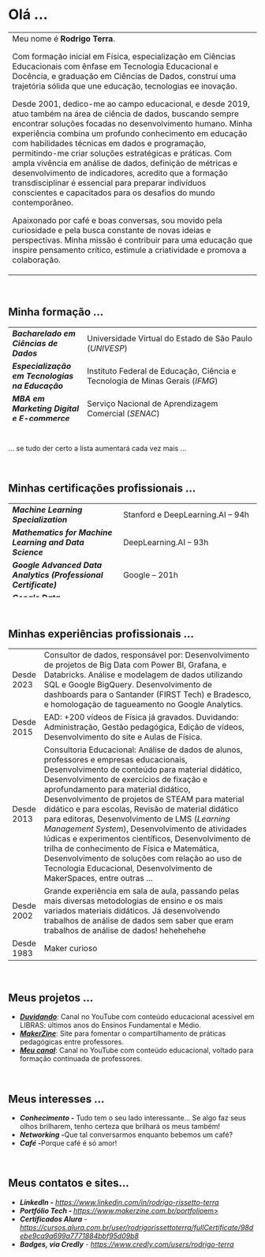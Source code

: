 <h1>Olá ...</h1>
<table style="border-collapse: collapse; width: 100%;">
<tbody>
<tr>
<td style="width: 75%;">Meu nome é <strong>Rodrigo Terra</strong>.
</br>
<p>Com formação inicial em Física, especialização em Ciências Educacionais com ênfase em Tecnologia Educacional e Docência, e graduação em Ciências de Dados, construí uma trajetória sólida que une educação, tecnologias ee inovação.</p>
<p>Desde 2001, dedico-me ao campo educacional, e desde 2019, atuo também na área de ciência de dados, buscando sempre encontrar soluções focadas no desenvolvimento humano. Minha experiência combina um profundo conhecimento em educação com habilidades técnicas em dados e programação, permitindo-me criar soluções estratégicas e práticas. Com ampla vivência em análise de dados, definição de métricas e desenvolvimento de indicadores, acredito que a formação transdisciplinar é essencial para preparar indivíduos conscientes e capacitados para os desafios do mundo contemporâneo.</p>
<p>Apaixonado por café e boas conversas, sou movido pela curiosidade e pela busca constante de novas ideias e perspectivas. Minha missão é contribuir para uma educação que inspire pensamento crítico, estimule a criatividade e promova a colaboração.</p></td>
</tr>
</tbody>
</table>
&nbsp;
<h2><b>Minha formação ... </b></h2>
<table style="border-collapse: collapse; width: 100%; height: 190px;">
<tbody>
<tr style="height: 24px;">
<td style="width: 30.1095%; height: 24px;"><b><em>Bacharelado em Ciências de Dados</em></b></td>
<td style="width: 69.8906%; height: 24px;">Universidade Virtual do Estado de São Paulo (<i>UNIVESP</i>)</td>
</tr>
<tr style="height: 24px;">
<td style="width: 30.1095%; height: 24px;"><b><em>Especialização em Tecnologias na Educação</em></b></td>
<td style="width: 69.8906%; height: 24px;">Instituto Federal de Educação, Ciência e Tecnologia de Minas Gerais (<em>IFMG</em>)</td>
</tr>
<tr style="height: 22px;">
<td style="width: 30.1095%; height: 22px;"><b><em>MBA em Marketing Digital e E-commerce</em></b></td>
<td style="width: 69.8906%; height: 22px;">Serviço Nacional de Aprendizagem Comercial (<em>SENAC</em>)</td>
</tr>
<tr style="height: 24px;">
<td style="width: 30.1095%; height: 24px;"><b><em>MBA em Engenharia Financeira</em></b></td>
<td style="width: 69.8906%; height: 24px;">Programa de Educação Continuada da Escola Politécnica da USP (<em>PECE</em>-<wbr /><em>Poli</em>)</td>
</tr>
<tr style="height: 24px;">
<td style="width: 30.1095%; height: 24px;"><b><em>Licenciatura em Física</em></b></td>
<td style="width: 69.8906%; height: 24px;">Instituto de Física da Universidade de São Paulo (<em>IF-USP</em>)</td>
</tr>
<tr style="height: 24px;">
<td style="width: 30.1095%; height: 24px;"><b><em>Técnico em Mecatrônica</em></b></td>
<td style="width: 69.8906%; height: 24px;">Escola Técnica Estadual Lauro Gomes (<em>ETEC-LG</em>)</td>
</tr>
</tbody>
</table>
&nbsp;

... se tudo der certo a lista aumentará cada vez mais ...

&nbsp;
<h2><b>Minhas certificações profissionais ... </b></h2>
<table style="border-collapse: collapse; width: 100%; height: 190px;">
<tbody>
<tr style="height: 24px;">
<td style="width: 26.0486%; height: 24px;"><b><em>Machine Learning Specialization</em></b></td>
<td style="width: 73.9515%; height: 24px;">Stanford e DeepLearning.AI – 94h</td>
</tr>
<tr style="height: 24px;">
<td style="width: 26.0486%; height: 24px;"><b><em>Mathematics for Machine Learning and Data Science</em></b></td>
<td style="width: 73.9515%; height: 24px;">DeepLearning.AI – 93h</td>
</tr>
<tr style="height: 24px;">
<td style="width: 26.0486%; height: 24px;"><b><em>Google Advanced Data Analytics (Professional Certificate)</em></b></td>
<td style="width: 73.9515%; height: 24px;">Google – 201h</td>
</tr>
<tr style="height: 24px;">
<td style="width: 26.0486%; height: 24px;"><em><strong>Google Data Analyst(Professional Certificate)</strong></em></td>
<td style="width: 73.9515%; height: 24px;">Google – 178h</td>
</tr>
<tr style="height: 22px;">
<td style="width: 26.0486%; height: 22px;"><em><strong>Bootcamp Técnico de Banco de Dados</strong></em></td>
<td style="width: 73.9515%; height: 22px;">XP Educação – 148h</td>
</tr>
<tr style="height: 24px;">
<td style="width: 26.0486%; height: 24px;"><b><em>Formação Data Science</em></b></td>
<td style="width: 73.9515%; height: 24px;">Alura – 102h</td>
</tr>
<tr style="height: 24px;">
<td style="width: 26.0486%; height: 24px;"><b><i>Data Analytics</i></b></td>
<td style="width: 73.9515%; height: 24px;">Digital House – 140h</td>
</tr>
<tr style="height: 24px;">
<td style="width: 26.0486%; height: 24px;"><b><i>IBM Data Analyst(Professional Certificate)</i></b></td>
<td style="width: 73.9515%; height: 24px;">IBM – 148h</td>
</tr>
<tr>
<td style="width: 26.0486%;"><b><i>Google Project Management(Professional Certificate)</i></b></td>
<td style="width: 73.9515%;">Google – 140h</td>
</tr>
<tr>
<td style="width: 26.0486%;"><b><i>Bootcamp - Cientista de Dados</i></b></td>
<td style="width: 73.9515%;">XP Educação (Antigo IGTI) – 148h</td>
</tr>
</tbody>
</table>
&nbsp;
<h2><b>Minhas experiências profissionais ...</b></h2>
<table style="width: 100%;">
<tbody>
<tr>
<td style="width: 10.4424%;">Desde 2023</td>
<td style="width: 88.9776%;">Consultor de dados, responsável por: Desenvolvimento de projetos de Big Data com Power BI, Grafana, e Databricks. Análise e modelagem de dados utilizando SQL e Google BigQuery. Desenvolvimento de dashboards para o Santander (FIRST Tech) e Bradesco, e homologação de tagueamento no Google Analytics. </td>
</tr>
<tr>
<td style="width: 10.4424%;">Desde 2015</td>
<td style="width: 88.9776%;">EAD: +200 vídeos de Física já gravados. Duvidando: Administração, Gestão pedagógica, Edição de vídeos, Desenvolvimento do site e Aulas de Física.</td>
</tr>
<tr>
<td style="width: 10.4424%;">Desde 2013</td>
<td style="width: 88.9776%;">Consultoria Educacional: Análise de dados de alunos, professores e empresas educacionais, Desenvolvimento de conteúdo para material didático, Desenvolvimento de exercícios de fixação e aprofundamento para material didático, Desenvolvimento de projetos de STEAM para material didático e para escolas, Revisão de material didático para editoras, Desenvolvimento de LMS (<em>Learning Management System</em>), Desenvolvimento de atividades lúdicas e experimentos científicos, Desenvolvimento de trilha de conhecimento de Física e Matemática, Desenvolvimento de soluções com relação ao uso de Tecnologia Educacional, Desenvolvimento de MakerSpaces, entre outras ...</td>
</tr>
<tr>
<td style="width: 10.4424%;">Desde 2002</td>
<td style="width: 88.9776%;">Grande experiência em sala de aula, passando pelas mais diversas metodologias de ensino e os mais variados materiais didáticos. Já desenvolvendo trabalhos de análise de dados sem saber que eram trabalhos de análise de dados! hehehehehe </td>
</tr>
<tr>
<td style="width: 10.4424%;">Desde 1983</td>
<td style="width: 88.9776%;">Maker curioso</td>
</tr>
</tbody>
</table>
&nbsp;
<h2><b>Meus projetos ...</b></h2>
<ul>
 	<li><b><em><a href="https://www.youtube.com/channel/UCGloIrjJ2Hadenqc1YcQT0A?sub_confirmation=1" target="_blank" rel="noopener noreferrer">Duvidando</a></em></b>: Canal no YouTube com conteúdo educacional acessível em LIBRAS: últimos anos do Ensinos Fundamental e Médio.</li>
 	<li><b><em><a href="https://www.makerzine.com.br/" target="_blank" rel="noopener noreferrer">MakerZine</a></em></b>: Site para fomentar o compartilhamento de práticas pedagógicas entre professores.</li>
 	<li><b><em><a href="https://www.youtube.com/channel/UCZIdVI9NbgYE1YIEpM0Wnmw?sub_confirmation=1" target="_blank" rel="noopener noreferrer">Meu canal</a></em></b>: Canal no YouTube com conteúdo educacional, voltado para formação continuada de professores.</li>
</ul>
&nbsp;
<h2><b>Meus interesses ...
</b></h2>
<ul>
 	<li><em><b>Conhecimento -</b></em> Tudo tem o seu lado interessante... Se algo faz seus olhos brilharem, tenho certeza que brilhará os meus também!</li>
 	<li><em><b>Networking -</b></em>Que tal conversarmos enquanto bebemos um café?</li>
 	<li><em><b>Café -</b></em>Porque café é só amor!</li>
</ul>
&nbsp;
<h2><b>Meus contatos e sites...</b></h2>
<ul>
 	<li><em><b>LinkedIn -</b></em> <a href="https://www.linkedin.com/in/rodrigo-rissetto-terra" target="_blank" rel="nofollow noopener noreferrer"><span style="text-decoration: underline;"><em>https://www.linkedin.com/in/rodrigo-rissetto-terra</em></span></a></li>
 	<li><em><b>Portfólio Tech - </b></em><a href="https://www.makerzine.com.br/portfolio" target="_blank" rel="nofollow noopener noreferrer"><span style="text-decoration: underline;"><em>https://www.makerzine.com.br/portfolio</em>em></span></a></li>
 	<li><em><b>Certificados Alura</b></em> - <a href="https://cursos.alura.com.br/user/rodrigorissettoterra/fullCertificate/98debe9ca9a699a7771884bbf95d09b8" target="_blank" rel="nofollow noopener noreferrer"><span style="text-decoration: underline;"><em>https://cursos.alura.com.br/user/rodrigorissettoterra/fullCertificate/98debe9ca9a699a7771884bbf95d09b8</em></span></a></li>
 	<li><em><b>Badges, via Credly</b></em> - <a href="https://www.credly.com/users/rodrigo-terra" target="_blank" rel="nofollow noopener noreferrer"><span style="text-decoration: underline;"><em>https://www.credly.com/users/rodrigo-terra</em></span></a></li>
</ul>
&nbsp;
